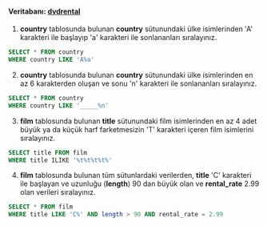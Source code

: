 #### Veritabanı: [dvdrental](https://www.postgresqltutorial.com/postgresql-sample-database/)

1.  **country** tablosunda bulunan **country** sütunundaki ülke isimlerinden 'A' karakteri ile başlayıp 'a' karakteri ile sonlananları sıralayınız.
```sql
SELECT * FROM country
WHERE country LIKE 'A%a'
```
2.  **country** tablosunda bulunan **country** sütunundaki ülke isimlerinden en az 6 karakterden oluşan ve sonu 'n' karakteri ile sonlananları sıralayınız.
```sql
SELECT * FROM country
WHERE country LIKE '_____%n'
```
3.  **film** tablosunda bulunan **title** sütunundaki film isimlerinden en az 4 adet büyük ya da küçük harf farketmesizin 'T' karakteri içeren film isimlerini sıralayınız.
```sql
SELECT title FROM film
WHERE title ILIKE '%t%t%t%t%'
```
4.  **film** tablosunda bulunan tüm sütunlardaki verilerden, **title** 'C' karakteri ile başlayan ve uzunluğu (**length**) 90 dan büyük olan ve **rental_rate** 2.99 olan verileri sıralayınız.
```sql
SELECT * FROM film
WHERE title LIKE 'C%' AND length > 90 AND rental_rate = 2.99
```
